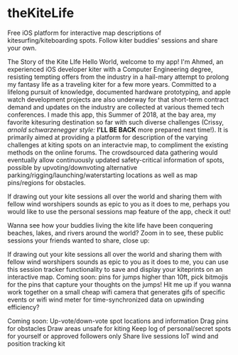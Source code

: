 # theKiteLife
Free iOS platform for interactive map descriptions of kitesurfing/kiteboarding spots. 
Follow kiter buddies' sessions and share your own.

The Story of the Kite LIfe
Hello World, welcome to my app! I'm Ahmed, an experienced iOS developer kiter with a Computer Engineering degree, resisting tempting offers from the industry in a hail-mary attempt to prolong my fantasy life as a traveling kiter for a few more years. Committed to a lifelong pursuit of knowledge, documented hardware prototyping, and apple watch development projects are also underway for that short-term contract demand and updates on the industry are collected at various themed tech conferences. I made this app, this Summer of 2018, at the bay area, my favorite kitesuring destination so far with such diverse challenges (Crissy, *arnold schwarzenegger style:* **I'LL BE BACK** more prepared next time!). It is primarily aimed at providing a platform for description of the varying challenges at kiting spots on an interactvie map, to compliment the existing methods on the online forums. The crowdsourced data gathering would eventually allow continuously updated safety-critical information of spots, possible by upvoting/downvoting alternative parking/rigging/launching/waterstarting locations as well as map pins/regions for obstacles.

If drawing out your kite sessions all over the world and sharing them with fellow wind worshipers sounds as epic to you as it does to me, perhaps you would like to use the personal sessions map feature of the app, check it out!

Wanna see how your buddies living the kite life have been conquering beaches, lakes, and rivers around the world? Zoom in to see, these public sessions your friends wanted to share, close up:

If drawing out your kite sessions all over the world and sharing them with fellow wind worshipers sounds as epic to you as it does to me, you can use this session tracker functionality to save and display your kiteprints on an interactive map. Coming soon: pins for jumps higher than 10ft, pick bitmojis for the pins that capture your thoughts on the jumps! Hit me up if you wanna work together on a small cheap wifi camera that generates gifs of specific events or wifi wind meter for time-synchronized data on upwinding efficiency?



Coming soon: 
Up-vote/down-vote spot locations and information
Drag pins for obstacles
Draw areas unsafe for kiting
Keep log of personal/secret spots for yourself or approved followers only
Share live sessions
IoT wind and position tracking kit

